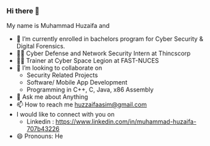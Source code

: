 ### Hi there 👋
My name is Muhammad Huzaifa and

* 🔭 I’m currently enrolled in bachelors program for Cyber Security & Digital Forensics.
* 👨‍⚖️ Cyber Defense and Network Security Intern at Thincscorp 
* 🧑‍💻 Trainer at Cyber Space Legion at FAST-NUCES
* 👯 I’m looking to collaborate on
     - Security Related Projects
     - Software/ Mobile App Development
     - Programming in C++, C, Java, x86 Assembly
* 💬 Ask me about Anything
* 📫 How to reach me
                    huzzaifaasim@gmail.com
* I would like to connect with you on
  - Linkedin : https://www.linkedin.com/in/muhammad-huzaifa-707b43226
* 😄 Pronouns: He

